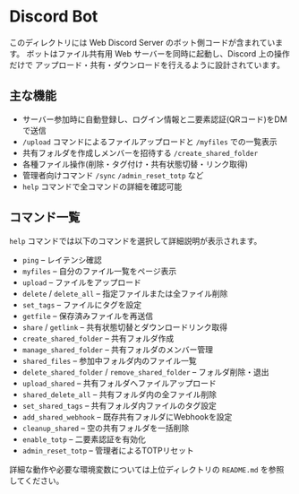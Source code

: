 # Discord Bot

このディレクトリには Web Discord Server のボット側コードが含まれています。
ボットはファイル共有用 Web サーバーを同時に起動し、Discord 上の操作だけで
アップロード・共有・ダウンロードを行えるように設計されています。

## 主な機能
- サーバー参加時に自動登録し、ログイン情報と二要素認証(QRコード)をDMで送信
- `/upload` コマンドによるファイルアップロードと `/myfiles` での一覧表示
- 共有フォルダを作成しメンバーを招待する `/create_shared_folder`
- 各種ファイル操作(削除・タグ付け・共有状態切替・リンク取得)
- 管理者向けコマンド `/sync` `/admin_reset_totp` など
- `help` コマンドで全コマンドの詳細を確認可能

## コマンド一覧
`help` コマンドでは以下のコマンドを選択して詳細説明が表示されます。
- `ping` – レイテンシ確認
- `myfiles` – 自分のファイル一覧をページ表示
- `upload` – ファイルをアップロード
- `delete` / `delete_all` – 指定ファイルまたは全ファイル削除
- `set_tags` – ファイルにタグを設定
- `getfile` – 保存済みファイルを再送信
- `share` / `getlink` – 共有状態切替とダウンロードリンク取得
- `create_shared_folder` – 共有フォルダ作成
- `manage_shared_folder` – 共有フォルダのメンバー管理
- `shared_files` – 参加中フォルダ内のファイル一覧
- `delete_shared_folder` / `remove_shared_folder` – フォルダ削除・退出
- `upload_shared` – 共有フォルダへファイルアップロード
- `shared_delete_all` – 共有フォルダ内の全ファイル削除
- `set_shared_tags` – 共有フォルダ内ファイルのタグ設定
- `add_shared_webhook` – 既存共有フォルダにWebhookを設定
- `cleanup_shared` – 空の共有フォルダを一括削除
- `enable_totp` – 二要素認証を有効化
- `admin_reset_totp` – 管理者によるTOTPリセット

詳細な動作や必要な環境変数については上位ディレクトリの `README.md` を参照してください。

